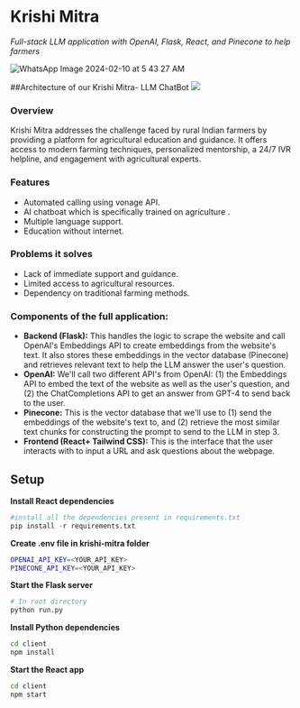 # Krishi Mitra

_Full-stack LLM application with OpenAI, Flask, React, and Pinecone to help farmers_

![WhatsApp Image 2024-02-10 at 5 43 27 AM](https://github-production-user-asset-6210df.s3.amazonaws.com/99467488/303893192-14bcc58a-62ff-4c84-b7de-1adc846630f2.jpeg?X-Amz-Algorithm=AWS4-HMAC-SHA256&X-Amz-Credential=AKIAVCODYLSA53PQK4ZA%2F20250324%2Fus-east-1%2Fs3%2Faws4_request&X-Amz-Date=20250324T104647Z&X-Amz-Expires=300&X-Amz-Signature=454af7294036db30945919544d4d9d035a394dc35047e5e85fe29759f6ca37af&X-Amz-SignedHeaders=host)

##Architecture of our Krishi Mitra- LLM ChatBot
<img src="https://i.imgur.com/FqOr8t8.png" witdth="800">

### Overview

Krishi Mitra addresses the challenge faced by rural Indian farmers by providing a platform for agricultural education and guidance. It offers access to modern farming techniques, personalized mentorship, a 24/7 IVR helpline, and engagement with agricultural experts.

### Features

- Automated calling using vonage API.
- AI chatboat which is specifically trained on agriculture .
- Multiple language support.
- Education without internet.

### Problems it solves

- Lack of immediate support and guidance.
- Limited access to agricultural resources.
- Dependency on traditional farming methods.

### Components of the full application:

- **Backend (Flask):** This handles the logic to scrape the website and call OpenAI's Embeddings API to create embeddings from the website's text. It also stores these embeddings in the vector database (Pinecone) and retrieves relevant text to help the LLM answer the user's question.
- **OpenAI:** We'll call two different API's from OpenAI: (1) the Embeddings API to embed the text of the website as well as the user's question, and (2) the ChatCompletions API to get an answer from GPT-4 to send back to the user.
- **Pinecone:** This is the vector database that we'll use to (1) send the embeddings of the website's text to, and (2) retrieve the most similar text chunks for constructing the prompt to send to the LLM in step 3.
- **Frontend (React+ Tailwind CSS):** This is the interface that the user interacts with to input a URL and ask questions about the webpage.

## Setup

**Install React dependencies**

```s
#install all the dependencies present in requirements.txt
pip install -r requirements.txt
```

**Create .env file in krishi-mitra folder**

```sh
OPENAI_API_KEY=<YOUR_API_KEY>
PINECONE_API_KEY=<YOUR_API_KEY>
```

**Start the Flask server**

```sh
# In root directory
python run.py
```

**Install Python dependencies**

```sh
cd client
npm install
```

**Start the React app**

```sh
cd client
npm start
```
